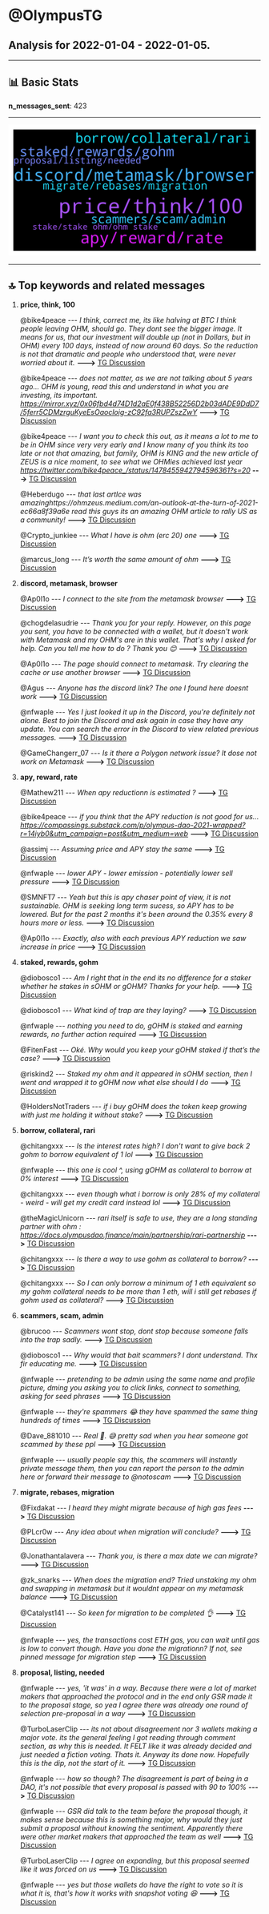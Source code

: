 # **@OlympusTG**
 ## Analysis for **2022-01-04** - **2022-01-05**.

---

## 📊 **Basic Stats**

**n_messages_sent**: 423

---
![wordcloud](OlympusTG_1Days_wordcloud.png)

---


## 🔝 **Top keywords and related messages**

1. **price, think, 100**

    @bike4peace --- *I think, correct me, its like halving at BTC  I think people leaving OHM, should go. They dont see the bigger image.  It means for us, that our investment will double up (not in Dollars, but in OHM) every 100 days, instead of now around 60 days.  So the reduction is not that dramatic and people who understood that, were never worried about it.* **--->** [TG Discussion](https://t.me/OlympusTG/141812)

    @bike4peace --- *does not matter, as we are not talking about 5 years ago... OHM is young, read this and understand in what you are investing, its important. https://mirror.xyz/0x06fbd4d74D1d2aE0f438B52256D2b03dADE9DdD7/5ferr5CDMzrguKyeEsOaocloig-zC92fa3RUPZszZwY* **--->** [TG Discussion](https://t.me/OlympusTG/142218)

    @bike4peace --- *I want you to check this out, as it means a lot to me to be in OHM since very very early and I know many of you think its too late or not that amazing, but family, OHM is KING and the new article of ZEUS is a nice moment, to see what we OHMies achieved last year https://twitter.com/bike4peace_/status/1478455942794596361?s=20* **--->** [TG Discussion](https://t.me/OlympusTG/142241)

    @Heberdugo --- *that last artlce was amazinghttps://ohmzeus.medium.com/an-outlook-at-the-turn-of-2021-ec66a8f39a6e   read this guys its an amazing OHM article to rally US as a community!* **--->** [TG Discussion](https://t.me/OlympusTG/142348)

    @Crypto_junkiee --- *What I have is ohm (erc 20) one* **--->** [TG Discussion](https://t.me/OlympusTG/142538)

    @marcus_long --- *It’s worth the same amount of ohm* **--->** [TG Discussion](https://t.me/OlympusTG/141896)

2. **discord, metamask, browser**

    @Ap0l1o --- *I connect to the site from the metamask browser* **--->** [TG Discussion](https://t.me/OlympusTG/141804)

    @chogdelasudrie --- *Thank you for your reply. However, on this page you sent, you have to be connected with a wallet, but it doesn't work with Metamask and my OHM's are in this wallet. That's why I asked for help. Can you tell me how to do ? Thank you 😊* **--->** [TG Discussion](https://t.me/OlympusTG/141726)

    @Ap0l1o --- *The page should connect to metamask. Try clearing the cache or use another browser* **--->** [TG Discussion](https://t.me/OlympusTG/141772)

    @Agus --- *Anyone has the discord link? The one I found here doesnt work* **--->** [TG Discussion](https://t.me/OlympusTG/142592)

    @nfwaple --- *Yes I just looked it up in the Discord, you're definitely not alone. Best to join the Discord and ask again in case they have any update. You can search the error in the Discord to view related previous messages.* **--->** [TG Discussion](https://t.me/OlympusTG/142028)

    @GameChangerr_07 --- *Is it there a Polygon network issue? It dose not work on Metamask* **--->** [TG Discussion](https://t.me/OlympusTG/142250)

3. **apy, reward, rate**

    @Mathew211 --- *When apy reductionn is estimated ?* **--->** [TG Discussion](https://t.me/OlympusTG/142674)

    @bike4peace --- *if you think that the APY reduction is not good for us... https://compassings.substack.com/p/olympus-dao-2021-wrapped?r=14iyb0&utm_campaign=post&utm_medium=web* **--->** [TG Discussion](https://t.me/OlympusTG/141949)

    @assimj --- *Assuming price and APY stay the same* **--->** [TG Discussion](https://t.me/OlympusTG/142634)

    @nfwaple --- *lower APY - lower emission - potentially lower sell pressure* **--->** [TG Discussion](https://t.me/OlympusTG/142684)

    @SMNFT7 --- *Yeah but this is apy chaser point of view, it is not sustainable. OHM is seeking long term sucess, so APY has to be lowered. But for the past 2 months it's been around the 0.35% every 8 hours more or less.* **--->** [TG Discussion](https://t.me/OlympusTG/141733)

    @Ap0l1o --- *Exactly, also with each previous APY reduction we saw increase in price* **--->** [TG Discussion](https://t.me/OlympusTG/141813)

4. **staked, rewards, gohm**

    @diobosco1 --- *Am I right that in the end its no difference for a staker whether he stakes in sOHM or gOHM? Thanks for your help.* **--->** [TG Discussion](https://t.me/OlympusTG/142540)

    @diobosco1 --- *What kind of trap are they laying?* **--->** [TG Discussion](https://t.me/OlympusTG/142493)

    @nfwaple --- *nothing you need to do, gOHM is staked and earning rewards, no further action required* **--->** [TG Discussion](https://t.me/OlympusTG/142437)

    @FitenFast --- *Oké. Why would you keep your gOHM staked if that’s the case?* **--->** [TG Discussion](https://t.me/OlympusTG/142115)

    @riskind2 --- *Staked my ohm and it appeared in sOHM section, then I went and wrapped it to gOHM now what else should I do* **--->** [TG Discussion](https://t.me/OlympusTG/142435)

    @HoldersNotTraders --- *if i buy gOHM does the token keep growing with just me holding it without stake?* **--->** [TG Discussion](https://t.me/OlympusTG/142224)

5. **borrow, collateral, rari**

    @chitangxxx --- *Is the interest rates high? I don't want to give back 2 gohm to borrow equivalent of 1 lol* **--->** [TG Discussion](https://t.me/OlympusTG/142387)

    @nfwaple --- *this one is cool ^, using gOHM as collateral to borrow at 0% interest* **--->** [TG Discussion](https://t.me/OlympusTG/142604)

    @chitangxxx --- *even though what i borrow is only 28% of my collateral - weird - will get my credit card instead lol* **--->** [TG Discussion](https://t.me/OlympusTG/142578)

    @theMagicUnicorn --- *rari itself is safe to use, they are a long standing partner with ohm : https://docs.olympusdao.finance/main/partnership/rari-partnership* **--->** [TG Discussion](https://t.me/OlympusTG/142382)

    @chitangxxx --- *Is there a way to use gohm as collateral to borrow?* **--->** [TG Discussion](https://t.me/OlympusTG/142372)

    @chitangxxx --- *So I can only borrow a minimum of 1 eth equivalent so my gohm collateral needs to be more than 1 eth, will i still get rebases if gohm used as collateral?* **--->** [TG Discussion](https://t.me/OlympusTG/142383)

6. **scammers, scam, admin**

    @brucoo --- *Scammers wont stop, dont stop because someone falls into the trap sadly.* **--->** [TG Discussion](https://t.me/OlympusTG/142491)

    @diobosco1 --- *Why would that bait scammers? I dont understand. Thx fir educating me.* **--->** [TG Discussion](https://t.me/OlympusTG/142525)

    @nfwaple --- *pretending to be admin using the same name and profile picture, dming you asking you to click links, connect to something, asking for seed phrases* **--->** [TG Discussion](https://t.me/OlympusTG/142498)

    @nfwaple --- *they're spammers 😂 they have spammed the same thing hundreds of times* **--->** [TG Discussion](https://t.me/OlympusTG/142559)

    @Dave_881010 --- *Real 🤡. 😅 pretty sad when you hear someone got scammed by these ppl* **--->** [TG Discussion](https://t.me/OlympusTG/142560)

    @nfwaple --- *usually people say this, the scammers will instantly private message them, then you can report the person to the admin here or forward their message to @notoscam* **--->** [TG Discussion](https://t.me/OlympusTG/142529)

7. **migrate, rebases, migration**

    @Fixdakat --- *I heard they might migrate because of high gas fees* **--->** [TG Discussion](https://t.me/OlympusTG/141832)

    @PLcr0w --- *Any idea about when migration will conclude?* **--->** [TG Discussion](https://t.me/OlympusTG/141865)

    @Jonathantalavera --- *Thank you, is there a max date we can migrate?* **--->** [TG Discussion](https://t.me/OlympusTG/141786)

    @zk_snarks --- *When does the migration end? Tried unstaking my ohm and swapping in metamask but it wouldnt appear on my metamask balance* **--->** [TG Discussion](https://t.me/OlympusTG/141943)

    @Catalyst141 --- *So keen for migration to be completed 👌* **--->** [TG Discussion](https://t.me/OlympusTG/141806)

    @nfwaple --- *yes, the transactions cost ETH gas, you can wait until gas is low to convert though. Have you done the migrationn? If not, see pinned message for migration step* **--->** [TG Discussion](https://t.me/OlympusTG/142142)

8. **proposal, listing, needed**

    @nfwaple --- *yes, 'it was' in a way. Because there were a lot of market makers that approached the protocol and in the end only GSR made it to the proposal stage, so yea I agree there was already one round of selection pre-proposal in a way* **--->** [TG Discussion](https://t.me/OlympusTG/142074)

    @TurboLaserClip --- *its not about disagreement nor 3 wallets making a major vote. its the general feeling I got reading through comment section, as why this is needed.  It FELT like it was already decided and just needed a fiction voting. Thats it. Anyway its done now. Hopefully this is the dip, not the start of it.* **--->** [TG Discussion](https://t.me/OlympusTG/142067)

    @nfwaple --- *how so though? The disagreement is part of being in a DAO, it's not possible that every proposal is passed with 90 to 100%* **--->** [TG Discussion](https://t.me/OlympusTG/142066)

    @nfwaple --- *GSR did talk to the team before the proposal though, it makes sense because this is something major, why would they just submit a proposal without knowing the sentiment. Apparently there were other market makers that approached the team as well* **--->** [TG Discussion](https://t.me/OlympusTG/142051)

    @TurboLaserClip --- *I agree on expanding, but this proposal seemed like it was forced on us* **--->** [TG Discussion](https://t.me/OlympusTG/142065)

    @nfwaple --- *yes but those wallets do have the right to vote so it is what it is, that's how it works with snapshot voting 😆* **--->** [TG Discussion](https://t.me/OlympusTG/142049)

